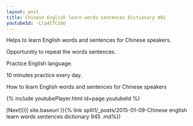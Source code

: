 ```yaml
---
layout: post
title: Chinese English learn words sentences Dictionary 402 
youtubeId: -Llq4IfCzbU
---
```

 
 
Helps to learn English words and sentences for Chinese speakers.

Opportunitiy to repeat the words sentences. 

Practice English language. 
 
10 minutes practice every day. 
 
How to learn English words and sentences for Chinese speakers 
 
{% include youtubePlayer.html id=page.youtubeId %}
 
 
[Next]({{ site.baseurl }}{% link  split1/_posts/2015-01-09-Chinese english learn words sentences dictionary 945 .md%})
 
